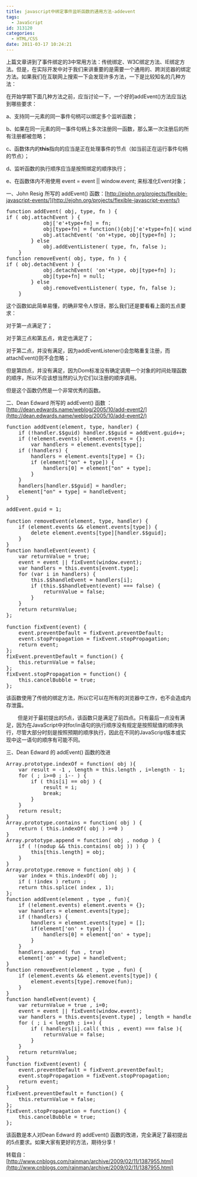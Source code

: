 ```yaml
---
title: javascript中绑定事件监听函数的通用方法-addevent
tags:
  - JavaScript
id: 313120
categories:
  - HTML/CSS
date: 2011-03-17 10:24:21
---
```


上篇文章讲到了事件绑定的3中常用方法：传统绑定、W3C绑定方法、IE绑定方法。但是，在实际开发中对于我们来讲重要的是需要一个通用的、跨浏览器的绑定方法。如果我们在互联网上搜索一下会发现许多方法，一下是比较知名的几种方法：

在开始学期下面几种方法之前，应当讨论一下，一个好的addEvent()方法应当达到哪些要求：

a、支持同一元素的同一事件句柄可以绑定多个监听函数；

b、如果在同一元素的同一事件句柄上多次注册同一函数，那么第一次注册后的所有注册都被忽略；

c、函数体内的**this**指向的应当是正在处理事件的节点（如当前正在运行事件句柄的节点）；

d、监听函数的执行顺序应当是按照绑定的顺序执行；

e、在函数体内不用使用 event = event || window.event; 来标准化Event对象；

一、John Resig 所写的 addEvent() 函数：[http://ejohn.org/projects/flexible-javascript-events/](http://ejohn.org/projects/flexible-javascript-events/)
  <pre class="brush: js">function addEvent( obj, type, fn ) { 
if ( obj.attachEvent ) { 
            obj['e'+type+fn] = fn; 
            obj[type+fn] = function(){obj['e'+type+fn]( window.event );} 
            obj.attachEvent( 'on'+type, obj[type+fn] ); 
        } else 
            obj.addEventListener( type, fn, false ); 
    } 
function removeEvent( obj, type, fn ) { 
if ( obj.detachEvent ) { 
            obj.detachEvent( 'on'+type, obj[type+fn] ); 
            obj[type+fn] = null; 
        } else 
            obj.removeEventListener( type, fn, false ); 
    }</pre>

这个函数如此简单易懂，的确非常令人惊讶。那么我们还是要看看上面的五点要求：

对于第一点满足了；

对于第三点和第五点，肯定也满足了；

对于第二点，并没有满足，因为addEventListener()会忽略重复注册，而attachEvent()则不会忽略；

但是第四点，并没有满足，因为Dom标准没有确定调用一个对象的时间处理函数的顺序，所以不应该想当然的认为它们以注册的顺序调用。

但是这个函数仍然是一个非常优秀的函数。

二、Dean Edward 所写的 addEvent() 函数 ：[http://dean.edwards.name/weblog/2005/10/add-event2/](http://dean.edwards.name/weblog/2005/10/add-event2/)

<pre class="brush: js">function addEvent(element, type, handler) {
    if (!handler.$$guid) handler.$$guid = addEvent.guid++;
    if (!element.events) element.events = {};
        var handlers = element.events[type];
    if (!handlers) {
        handlers = element.events[type] = {};
        if (element[&quot;on&quot; + type]) {
            handlers[0] = element[&quot;on&quot; + type];
        }
    }
    handlers[handler.$$guid] = handler;
    element[&quot;on&quot; + type] = handleEvent;
}

addEvent.guid = 1;

function removeEvent(element, type, handler) {
    if (element.events &amp;&amp; element.events[type]) {
        delete element.events[type][handler.$$guid];
    }
}
function handleEvent(event) {
    var returnValue = true;
    event = event || fixEvent(window.event);
    var handlers = this.events[event.type];
    for (var i in handlers) {
        this.$$handleEvent = handlers[i];
        if (this.$$handleEvent(event) === false) {
            returnValue = false;
        }
    }
    return returnValue;
};

function fixEvent(event) {
    event.preventDefault = fixEvent.preventDefault;
    event.stopPropagation = fixEvent.stopPropagation;
    return event;
};
fixEvent.preventDefault = function() {
    this.returnValue = false;
};
fixEvent.stopPropagation = function() {
    this.cancelBubble = true;
};</pre>

该函数使用了传统的绑定方法，所以它可以在所有的浏览器中工作，也不会造成内存泄露。

&#160;&#160;&#160;&#160;&#160;&#160;&#160; 但是对于最初提出的5点，该函数只是满足了前四点。只有最后一点没有满足，因为在JavaScript中对for/in语句的执行顺序没有规定是按照赋值的顺序执行，尽管大部分时刻是按照预期的顺序执行，因此在不同的JavaScript版本或实现中这一语句的顺序有可能不同。

三、Dean Edward 的 addEvent() 函数的改进

<pre class="brush: js">Array.prototype.indexOf = function( obj ){
    var result = -1 , length = this.length , i=length - 1;
    for ( ; i&gt;=0 ; i-- ) {
        if ( this[i] == obj ) {
            result = i;
            break;
        }
    }
    return result;
}
Array.prototype.contains = function( obj ) {
    return ( this.indexOf( obj ) &gt;=0 )
}
Array.prototype.append = function( obj , nodup ) {
    if ( !(nodup &amp;&amp; this.contains( obj )) ) {
        this[this.length] = obj;
    }
}
Array.prototype.remove = function( obj ) {
    var index = this.indexOf( obj );
    if ( !index ) return ;
    return this.splice( index , 1);
};
function addEvent(element , type , fun){
    if (!element.events) element.events = {};            
    var handlers = element.events[type];
    if (!handlers) {
        handlers = element.events[type] = [];
        if(element['on' + type]) {        
            handlers[0] = element['on' + type];
        }
    }
    handlers.append( fun , true)
    element['on' + type] = handleEvent;
}
function removeEvent(element , type , fun) {
    if (element.events &amp;&amp; element.events[type]) {
        element.events[type].remove(fun); 
    }
}
function handleEvent(event) {
    var returnValue = true , i=0;
    event = event || fixEvent(window.event);
    var handlers = this.events[event.type] , length = handlers.length;
    for ( ; i &lt; length ; i++) {
        if ( handlers[i].call( this , event) === false ){
            returnValue = false;
        }
    }
    return returnValue;
}
function fixEvent(event) {
    event.preventDefault = fixEvent.preventDefault;
    event.stopPropagation = fixEvent.stopPropagation;
    return event;
}
fixEvent.preventDefault = function() {
    this.returnValue = false;
};
fixEvent.stopPropagation = function() {
    this.cancelBubble = true;
};</pre>

该函数是本人对Dean Edward 的 addEvent() 函数的改进，完全满足了最初提出的5点要求。如果大家有更好的方法，期待分享！

转载自：[http://www.cnblogs.com/rainman/archive/2009/02/11/1387955.html](http://www.cnblogs.com/rainman/archive/2009/02/11/1387955.html)